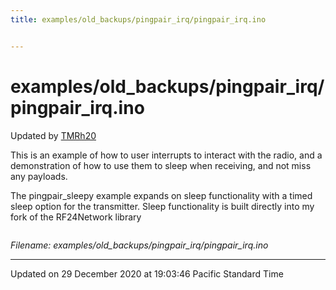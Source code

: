 ```yaml
---
title: examples/old_backups/pingpair_irq/pingpair_irq.ino


---
```


# examples/old_backups/pingpair_irq/pingpair_irq.ino


Updated by [TMRh20](https://github.com/TMRh20)

This is an example of how to user interrupts to interact with the radio, and a demonstration of how to use them to sleep when receiving, and not miss any payloads.

 The pingpair_sleepy example expands on sleep functionality with a timed sleep option for the transmitter. Sleep functionality is built directly into my fork of the RF24Network library


```cpp
```

_Filename: examples/old_backups/pingpair_irq/pingpair_irq.ino_

-------------------------------

Updated on 29 December 2020 at 19:03:46 Pacific Standard Time
